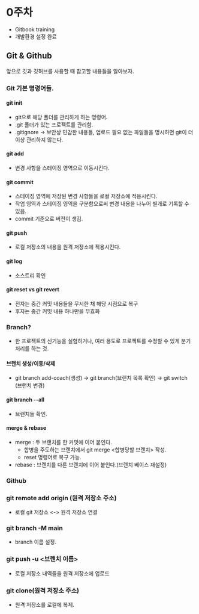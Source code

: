 # 0주차
- Gitbook training
- 개발환경 설정 완료

## Git & Github
앞으로 깃과 깃허브를 사용할 때 참고할 내용들을 알아보자.

### Git 기본 명령어들.
#### git init
- git으로 해당 폴더를 관리하게 하는 명령어.
- .git 폴더가 있는 프로젝트를 관리함.
- .gitignore -> 보안상 민감한 내용들, 업로드 필요 없는 파일들을 명시하면 git이 더 이상 관리하지 않는다.
#### git add
- 변경 사항을 스테이징 영역으로 이동시킨다.
#### git commit 
- 스테이징 영역에 저장된 변경 사항들을 로컬 저장소에 적용시킨다.
- 작업 영역과 스테이징 영역을 구분함으로써 변경 내용을 나누어 별개로 기록할 수 있음.
- commit 기준으로 버전이 생김.
#### git push
- 로컬 저장소의 내용을 원격 저장소에 적용시킨다.
#### git log
- 소스트리 확인
#### git reset vs git revert
- 전자는 중간 커밋 내용들을 무시한 채 해당 시점으로 복구
- 후자는 중간 커밋 내용 하나만을 무효화

### Branch?
- 한 프로젝트의 신기능을 실험하거나, 여러 용도로 프로젝트를 수정할 수 있게 분기처리를 하는 것.
#### 브랜치 생성/이동/삭제
- git branch add-coach(생성) -> git branch(브랜치 목록 확인) -> git switch <branchname>(브랜치 변경)
#### git branch --all
- 브랜치들 확인.

#### merge & rebase
- merge : 두 브랜치를 한 커밋에 이어 붙인다.
    - 합병을 주도하는 브랜치에서 git merge <합병당할 브랜치> 작성.
    - reset 명령어로 복구 가능.
- rebase : 브랜치를 다른 브랜치에 이어 붙인다.(브랜치 베이스 재설정)

### Github
### git remote add origin (원격 저장소 주소)
- 로컬 git 저장소 <-> 원격 저장소 연결
### git branch -M main
- branch 이름 설정.
### git push -u <브랜치 이름> 
- 로컬 저장소 내역들을 원격 저장소에 업로드

### git clone(원격 저장소 주소)
- 원격 저장소를 로컬에 복제.